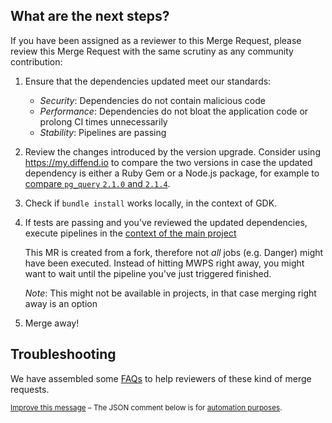 ## What are the next steps?

If you have been assigned as a reviewer to this Merge Request,
please review this Merge Request with the same scrutiny as any community contribution:

1.  Ensure that the dependencies updated meet our standards:

    - _Security_: Dependencies do not contain malicious code
    - _Performance_: Dependencies do not bloat the application code or prolong CI times unnecessarily
    - _Stability_: Pipelines are passing

2.  Review the changes introduced by the version upgrade. Consider using https://my.diffend.io to compare the two versions in case the updated dependency is either a Ruby Gem or a Node.js package, for example to [compare `pg_query` `2.1.0` and `2.1.4`](https://my.diffend.io/gems/pg_query/2.1.0/2.1.4).

3. Check if `bundle install` works locally, in the context of GDK.

4.  If tests are passing and you've reviewed the updated dependencies, execute pipelines in the [context of the main project][main_context]

    This MR is created from a fork, therefore not _all_ jobs (e.g. Danger) might have been executed.
    Instead of hitting MWPS right away, you might want to wait until the pipeline you've just triggered finished.

    _Note_: This might not be available in projects, in that case merging right away is an option

5.  Merge away!

## Troubleshooting

We have assembled some [FAQs] to help reviewers of these kind of merge requests.

<small>

[Improve this message][message_source] – The JSON comment below is for [automation purposes][process].

</small>

[renovate-gitlab-bot]: https://gitlab.com/gitlab-org/frontend/renovate-gitlab-bot
[main_context]: https://docs.gitlab.com/ee/ci/pipelines/merge_request_pipelines.html#run-pipelines-in-the-parent-project
[message_source]: https://gitlab.com/gitlab-org/frontend/renovate-gitlab-bot/-/blob/main/renovate/comment_templates/default.md
[process]: https://gitlab.com/gitlab-org/frontend/renovate-gitlab-bot/-/blob/main/docs/process.md

[FAQs]: https://gitlab.com/gitlab-org/frontend/renovate-gitlab-bot/-/blob/main/docs/faq.md
